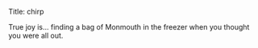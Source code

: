 Title: chirp

True joy is... finding a bag of Monmouth in the freezer when you thought you were all out.
